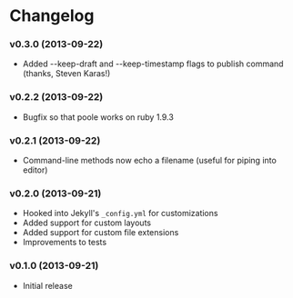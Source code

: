 # Changelog

### v0.3.0 (2013-09-22)

- Added --keep-draft and --keep-timestamp flags to publish command (thanks,
  Steven Karas!)

### v0.2.2 (2013-09-22)

- Bugfix so that poole works on ruby 1.9.3

### v0.2.1 (2013-09-22)

- Command-line methods now echo a filename (useful for piping into editor)

### v0.2.0 (2013-09-21)

- Hooked into Jekyll's `_config.yml` for customizations
- Added support for custom layouts
- Added support for custom file extensions
- Improvements to tests

### v0.1.0 (2013-09-21)

- Initial release
